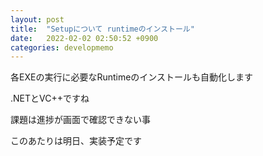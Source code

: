 ```yaml
---
layout: post
title:  "Setupについて runtimeのインストール"
date:   2022-02-02 02:50:52 +0900
categories: developmemo
---
```


<!-- https://fuunacreative.github.io/SaltStone/ -->
<p>各EXEの実行に必要なRuntimeのインストールも自動化します</p>
<p>.NETとVC++ですね</p>
<p>課題は進捗が画面で確認できない事</p>
<p>このあたりは明日、実装予定です</p>
